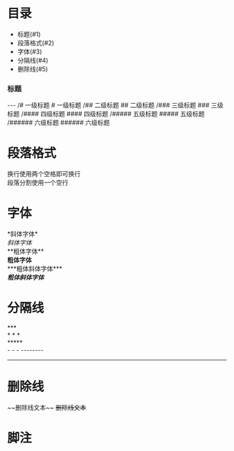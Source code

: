 # 目录
* 标题(#1)
* 段落格式(#2)
* 字体(#3)
* 分隔线(#4)
* 删除线(#5)

<h3 id='1'>标题</h3>
---
/# 一级标题  
# 一级标题
/## 二级标题  
## 二级标题
/### 三级标题  
### 三级标题
/#### 四级标题  
#### 四级标题
/##### 五级标题  
##### 五级标题
/###### 六级标题  
###### 六级标题

# 段落格式
换行使用两个空格即可换行  
段落分割使用一个空行

# 字体
\*斜体字体\*  
*斜体字体*  
\*\*粗体字体\*\*  
**粗体字体**  
\*\*\*粗体斜体字体\*\*\*  
***粗体斜体字体***  

# 分隔线  
\*\*\*  
\* \* \*  
\*\*\*\*\*  
\- \- \-
\-\-\-\-\-\-\-\-
******

# 删除线  
\~\~删除线文本\~\~
~~删除线文本~~

# 脚注
